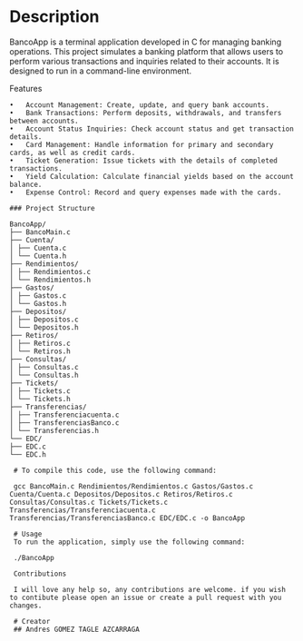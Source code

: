 # Description

BancoApp is a terminal application developed in C for managing banking operations. This project simulates a banking platform that allows users to perform various transactions and inquiries related to their accounts. It is designed to run in a command-line environment.

Features

    •	Account Management: Create, update, and query bank accounts.
    •	Bank Transactions: Perform deposits, withdrawals, and transfers between accounts.
    •	Account Status Inquiries: Check account status and get transaction details.
    •	Card Management: Handle information for primary and secondary cards, as well as credit cards.
    •	Ticket Generation: Issue tickets with the details of completed transactions.
    •	Yield Calculation: Calculate financial yields based on the account balance.
    •	Expense Control: Record and query expenses made with the cards.



   ```
### Project Structure

BancoApp/
├── BancoMain.c
├── Cuenta/
│ ├── Cuenta.c
│ └── Cuenta.h
├── Rendimientos/
│ ├── Rendimientos.c
│ └── Rendimientos.h
├── Gastos/
│ ├── Gastos.c
│ └── Gastos.h
├── Depositos/
│ ├── Depositos.c
│ └── Depositos.h
├── Retiros/
│ ├── Retiros.c
│ └── Retiros.h
├── Consultas/
│ ├── Consultas.c
│ └── Consultas.h
├── Tickets/
│ ├── Tickets.c
│ └── Tickets.h
├── Transferencias/
│ ├── Transferenciacuenta.c
│ ├── TransferenciasBanco.c
│ └── Transferencias.h
└── EDC/
├── EDC.c
└── EDC.h

    # To compile this code, use the following command:

    gcc BancoMain.c Rendimientos/Rendimientos.c Gastos/Gastos.c Cuenta/Cuenta.c Depositos/Depositos.c Retiros/Retiros.c Consultas/Consultas.c Tickets/Tickets.c Transferencias/Transferenciacuenta.c Transferencias/TransferenciasBanco.c EDC/EDC.c -o BancoApp

    # Usage
    To run the application, simply use the following command:

    ./BancoApp
    
    Contributions

    I will love any help so, any contributions are welcome. if you wish to contibute please open an issue or create a pull request with you changes.

    # Creator
    ## Andres GOMEZ TAGLE AZCARRAGA
